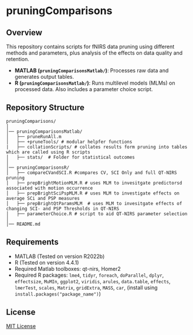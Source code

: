 # pruningComparisons

## Overview
This repository contains scripts for fNIRS data pruning  using different methods and parameters, plus analysis of the effects on data quality and retention.

- **MATLAB (`pruningComparisonsMatlab/`)**: Processes raw data and generates output tables.
- **R (`pruningComparisonsMatlab/`)**: Runs multilevel models (MLMs) on processed data. Also includes a parameter choice script.

## Repository Structure
```
pruningComparisons/
│ 
│── pruningComparisonsMatlab/
│   ├── pruneRunAll.m
│   ├── +pruneTools/ # modular helpfer functions
|   ├── collationScripts/ # collates results form pruning into tables which are called using R scripts
│   ├── stats/  # Folder for statistical outcomes
│ 
│── pruningComparisonsR/
│   ├── compareCVandSCI.R #compares CV, SCI Only and full QT-NIRS pruning
│   ├── prepBrightMotionMLM.R # uses MLM to invesitgate predictorsd associated with motion occurrence
│   ├── prepBrightSciPspMLM.R # uses MLM to investigate effects on average SCi and PSP measures
│   ├── prepBrightQtParamsMLM  # uses MLM to invesitgate effects of changing SCI- and PSP Thresholds in QT-NIRS
│   ├── parameterChoice.R # script to aid QT-NIRS parameter selection
│ 
│── README.md

```

## Requirements
- MATLAB (Tested on version R2022b)
- R (Tested on version 4.4.1)
- Required Matlab toolboxes: qt-nirs, Homer2
- Required R packages: `lme4`, `tidyr`, `foreach`, `doParallel`, `dplyr`, `effectsize`, `MuMIn`, `ggplot2`, `viridis`, `arules`, `data.table`, `effects`, `lmerTest`, `scales`, `Matrix`,  `gridExtra`, `MASS`, `car`,    (install using `install.packages("package_name")`)


## License
[MIT License](LICENSE)